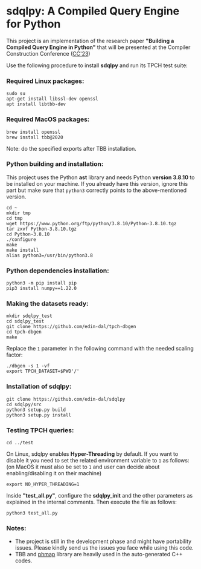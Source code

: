 # sdqlpy: A Compiled Query Engine for Python

This project is an implementation of the research paper <b>"Building a Compiled Query Engine in Python"</b> that will be presented at the Compiler Construction Conference (<a href="https://conf.researchr.org/home/CC-2023">CC'23</a>) 

Use the following procedure to install <b>sdqlpy</b> and run its TPCH test suite:

### Required Linux packages:
```
sudo su
apt-get install libssl-dev openssl  
apt install libtbb-dev  
```

### Required MacOS packages:
```
brew install openssl  
brew install tbb@2020  
```
Note: do the specified exports after TBB installation.  

### Python building and installation:
This project uses the Python <b>ast</b> library and needs Python <b>version 3.8.10</b> to be installed on your machine. If you already have this version, ignore this part but make sure that `python3` correctly points to the above-mentioned version.  
```
cd ~  
mkdir tmp  
cd tmp  
wget https://www.python.org/ftp/python/3.8.10/Python-3.8.10.tgz  
tar zxvf Python-3.8.10.tgz  
cd Python-3.8.10  
./configure  
make  
make install  
alias python3=/usr/bin/python3.8  
```
### Python dependencies installation:
```
python3 -m pip install pip  
pip3 install numpy==1.22.0  
```
### Making the datasets ready:
```
mkdir sdqlpy_test  
cd sdqlpy_test  
git clone https://github.com/edin-dal/tpch-dbgen
cd tpch-dbgen  
make  
```
Replace the `1` parameter in the following command with the needed scaling factor:  
```
./dbgen -s 1 -vf  
export TPCH_DATASET=$PWD'/'  
```
### Installation of sdqlpy:
```
git clone https://github.com/edin-dal/sdqlpy  
cd sdqlpy/src  
python3 setup.py build  
python3 setup.py install  
```
### Testing TPCH queries:
```
cd ../test  
```
On Linux, sdqlpy enables <b>Hyper-Threading</b> by default. If you want to disable it you need to set the related environment variable to `1` as follows: (on MacOS it must also be set to `1` and user can decide about enabling/disabling it on their machine)
```
export NO_HYPER_THREADING=1
```
Inside <b>"test_all.py"</b>, configure the <b>sdqlpy_init</b> and the other parameters as explained in the internal comments. Then execute the file as follows:
```
python3 test_all.py  
```
### Notes:
- The project is still in the development phase and might have portability issues. Please kindly send us the issues you face while using this code.
- TBB and <a href="https://github.com/greg7mdp/parallel-hashmap">phmap</a> library are heavily used in the auto-generated C++ codes.